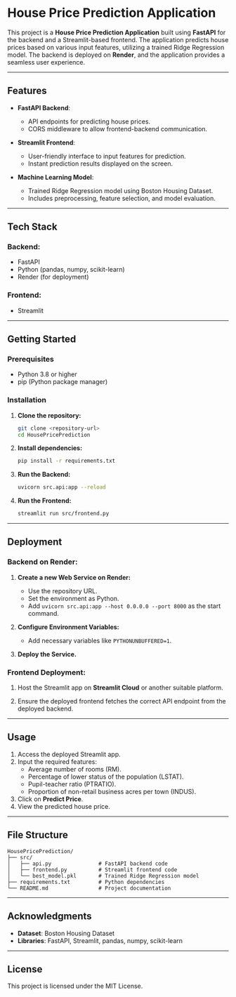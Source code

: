 # House Price Prediction Application

This project is a **House Price Prediction Application** built using **FastAPI** for the backend and a Streamlit-based frontend. The application predicts house prices based on various input features, utilizing a trained Ridge Regression model. The backend is deployed on **Render**, and the application provides a seamless user experience.

---

## Features

- **FastAPI Backend**:
  - API endpoints for predicting house prices.
  - CORS middleware to allow frontend-backend communication.

- **Streamlit Frontend**:
  - User-friendly interface to input features for prediction.
  - Instant prediction results displayed on the screen.

- **Machine Learning Model**:
  - Trained Ridge Regression model using Boston Housing Dataset.
  - Includes preprocessing, feature selection, and model evaluation.

---

## Tech Stack

### Backend:
- FastAPI
- Python (pandas, numpy, scikit-learn)
- Render (for deployment)

### Frontend:
- Streamlit

---

## Getting Started

### Prerequisites

- Python 3.8 or higher
- pip (Python package manager)

### Installation

1. **Clone the repository:**
   ```bash
   git clone <repository-url>
   cd HousePricePrediction
   ```

2. **Install dependencies:**
   ```bash
   pip install -r requirements.txt
   ```

3. **Run the Backend:**
   ```bash
   uvicorn src.api:app --reload
   ```

4. **Run the Frontend:**
   ```bash
   streamlit run src/frontend.py
   ```

---

## Deployment

### Backend on Render:

1. **Create a new Web Service on Render:**
   - Use the repository URL.
   - Set the environment as Python.
   - Add `uvicorn src.api:app --host 0.0.0.0 --port 8000` as the start command.

2. **Configure Environment Variables:**
   - Add necessary variables like `PYTHONUNBUFFERED=1`.

3. **Deploy the Service.**

### Frontend Deployment:

1. Host the Streamlit app on **Streamlit Cloud** or another suitable platform.

2. Ensure the deployed frontend fetches the correct API endpoint from the deployed backend.

---

## Usage

1. Access the deployed Streamlit app.
2. Input the required features:
   - Average number of rooms (RM).
   - Percentage of lower status of the population (LSTAT).
   - Pupil-teacher ratio (PTRATIO).
   - Proportion of non-retail business acres per town (INDUS).
3. Click on **Predict Price**.
4. View the predicted house price.

---

## File Structure

```plaintext
HousePricePrediction/
├── src/
│   ├── api.py               # FastAPI backend code
│   ├── frontend.py          # Streamlit frontend code
│   └── best_model.pkl       # Trained Ridge Regression model
├── requirements.txt         # Python dependencies
└── README.md                # Project documentation
```

---

## Acknowledgments

- **Dataset**: Boston Housing Dataset
- **Libraries**: FastAPI, Streamlit, pandas, numpy, scikit-learn

---

## License

This project is licensed under the MIT License.
